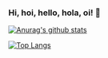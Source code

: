 ### Hi, hoi, hello, hola, oi! 👋

[![Anurag's github stats](https://github-readme-stats.vercel.app/api?username=renanborgez&count_private=true&show_icons=true&theme=radical)](https://github.com/renanborgez)

[![Top Langs](https://github-readme-stats.vercel.app/api/top-langs/?username=renanborgez&count_private=true&show_icons=true&theme=radical)](https://github.com/renanborgez)
